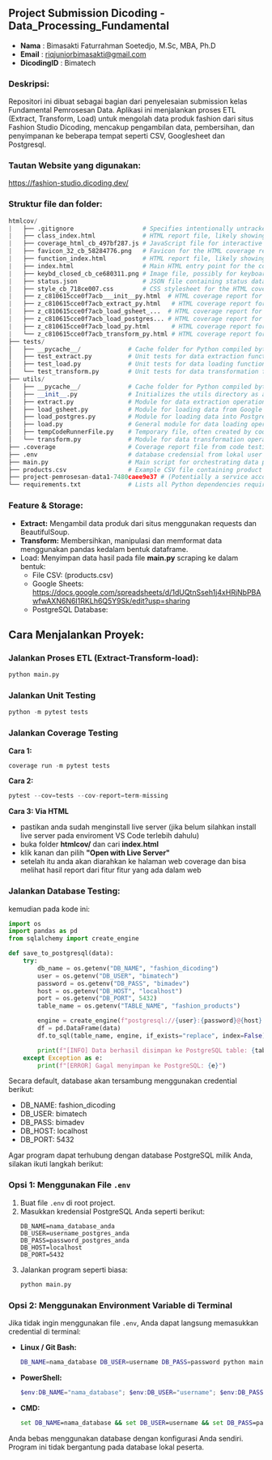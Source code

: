 ## Project Submission Dicoding - Data_Processing_Fundamental

- **Nama**        : Bimasakti Faturrahman Soetedjo, M.Sc, MBA, Ph.D
- **Email**       : riqjuniorbimasakti@gmail.com
- **DicodingID**  : Bimatech

### **Deskripsi:**

Repositori ini dibuat sebagai bagian dari penyelesaian submission kelas Fundamental Pemrosesan Data. Aplikasi ini menjalankan proses ETL (Extract, Transform, Load) untuk mengolah data produk fashion dari situs Fashion Studio Dicoding, mencakup pengambilan data, pembersihan, dan penyimpanan ke beberapa tempat seperti CSV, Googlesheet dan Postgresql.

### **Tautan Website yang digunakan:**
https://fashion-studio.dicoding.dev/


### **Struktur file dan folder:**
```python
htmlcov/
|   ├── .gitignore                   # Specifies intentionally untracked files to ignore by Git
|   ├── class_index.html             # HTML report file, likely showing coverage by class
|   ├── coverage_html_cb_497bf287.js # JavaScript file for interactive coverage reports
|   ├── favicon_32_cb_58284776.png   # Favicon for the HTML coverage reports
|   ├── function_index.html          # HTML report file, likely showing coverage by function
|   ├── index.html                   # Main HTML entry point for the code coverage report
|   ├── keybd_closed_cb_ce680311.png # Image file, possibly for keyboard shortcuts in the report
|   ├── status.json                  # JSON file containing status data for the coverage report
|   ├── style_cb_718ce007.css        # CSS stylesheet for the HTML coverage reports
|   ├── z_c810615cce0f7acb___init__py.html  # HTML coverage report for __init__.py
|   ├── z_c810615cce0f7acb_extract_py.html   # HTML coverage report for extract.py
|   ├── z_c810615cce0f7acb_load_gsheet_...  # HTML coverage report for load_gsheet.py (truncated name)
|   ├── z_c810615cce0f7acb_load_postgres... # HTML coverage report for load_postgres.py (truncated name)
|   ├── z_c810615cce0f7acb_load_py.html      # HTML coverage report for load.py
|   └── z_c810615cce0f7acb_transform_py.html # HTML coverage report for transform.py
├── tests/
│   ├── __pycache__/             # Cache folder for Python compiled bytecode
│   ├── test_extract.py          # Unit tests for data extraction functionalities
│   ├── test_load.py             # Unit tests for data loading functionalities
│   └── test_transform.py        # Unit tests for data transformation functionalities
├── utils/
│   ├── __pycache__/             # Cache folder for Python compiled bytecode
│   ├── __init__.py              # Initializes the utils directory as a Python package
│   ├── extract.py               # Module for data extraction operations
│   ├── load_gsheet.py           # Module for loading data from Google Sheets
│   ├── load_postgres.py         # Module for loading data into PostgreSQL database
│   ├── load.py                  # General module for data loading operations
│   ├── tempCodeRunnerFile.py    # Temporary file, often created by code runners/IDEs (can be ignored or removed)
│   └── transform.py             # Module for data transformation operations
├── .coverage                    # Coverage report file from code testing
├── .env                         # database credensial from lokal user  
├── main.py                      # Main script for orchestrating data processing workflow
├── products.csv                 # Example CSV file containing product data
├── project-pemrosesan-data1-7480caee9e37 # (Potentially a service account key file or similar; consider renaming for clarity if safe)
└── requirements.txt             # Lists all Python dependencies required for the project
```

### **Feature & Storage:**
- **Extract:** Mengambil data produk dari situs menggunakan requests dan BeautifulSoup.
- **Transform:** Membersihkan, manipulasi dan memformat data menggunakan pandas kedalam bentuk dataframe.
- Load: Menyimpan data hasil pada file **main.py** scraping ke dalam bentuk:
  - File CSV: (products.csv)
  - Google Sheets: https://docs.google.com/spreadsheets/d/1dUQtnSseh1j4xHRjNbPBAwfwAXN6N6I1RKLh6Q5Y9Sk/edit?usp=sharing
  - PostgreSQL Database:
 
## **Cara Menjalankan Proyek:**

### **Jalankan Proses ETL (Extract-Transform-load):**

```python
python main.py
```

### **Jalankan Unit Testing**
```python
python -m pytest tests
```

### **Jalankan Coverage Testing**

**Cara 1:**

```python
coverage run -m pytest tests 
```

**Cara 2:**
```python
pytest --cov=tests --cov-report=term-missing
```

**Cara 3: Via HTML**
- pastikan anda sudah menginstall live server (jika belum silahkan install live server pada enviroment VS Code terlebih dahulu)
- buka folder **htmlcov/** dan cari **index.html**
- klik kanan dan pilih **"Open with Live Server"**
- setelah itu anda akan diarahkan ke halaman web coverage dan bisa melihat hasil report dari fitur fitur yang ada dalam web

### **Jalankan Database Testing:**

kemudian pada kode ini:

```python
import os
import pandas as pd
from sqlalchemy import create_engine

def save_to_postgresql(data):
    try:
        db_name = os.getenv("DB_NAME", "fashion_dicoding")
        user = os.getenv("DB_USER", "bimatech")
        password = os.getenv("DB_PASS", "bimadev")
        host = os.getenv("DB_HOST", "localhost")
        port = os.getenv("DB_PORT", 5432)
        table_name = os.getenv("TABLE_NAME", "fashion_products")

        engine = create_engine(f"postgresql://{user}:{password}@{host}:{port}/{db_name}")
        df = pd.DataFrame(data)
        df.to_sql(table_name, engine, if_exists="replace", index=False)

        print(f"[INFO] Data berhasil disimpan ke PostgreSQL table: {table_name} ({len(df)} baris)")
    except Exception as e:
        print(f"[ERROR] Gagal menyimpan ke PostgreSQL: {e}")
```

Secara default, database akan tersambung menggunakan credential berikut:

- DB_NAME: fashion_dicoding
- DB_USER: bimatech
- DB_PASS: bimadev
- DB_HOST: localhost
- DB_PORT: 5432

Agar program dapat terhubung dengan database PostgreSQL milik Anda, silakan ikuti langkah berikut:

### Opsi 1: Menggunakan File `.env`
1. Buat file `.env` di root project.
2. Masukkan kredensial PostgreSQL Anda seperti berikut:
    ```
    DB_NAME=nama_database_anda
    DB_USER=username_postgres_anda
    DB_PASS=password_postgres_anda
    DB_HOST=localhost
    DB_PORT=5432
    ```
3. Jalankan program seperti biasa:
    ```bash
    python main.py
    ```
    
### Opsi 2: Menggunakan Environment Variable di Terminal
Jika tidak ingin menggunakan file `.env`, Anda dapat langsung memasukkan credential di terminal:
- **Linux / Git Bash:**
    ```bash
    DB_NAME=nama_database DB_USER=username DB_PASS=password python main.py
    ```
- **PowerShell:**
    ```powershell
    $env:DB_NAME="nama_database"; $env:DB_USER="username"; $env:DB_PASS="password"; python main.py
    ```
- **CMD:**
    ```cmd
    set DB_NAME=nama_database && set DB_USER=username && set DB_PASS=password && python main.py
    ```
 Anda bebas menggunakan database dengan konfigurasi Anda sendiri. Program ini tidak bergantung pada database lokal peserta.




